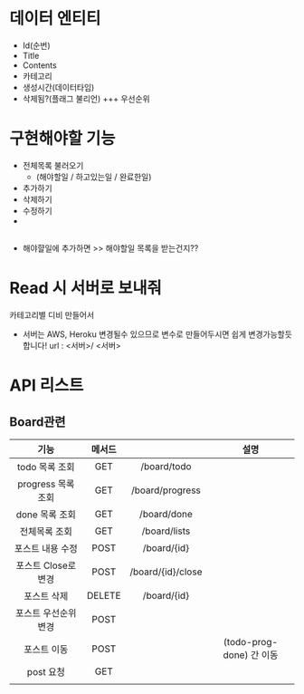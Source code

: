 # 데이터 엔티티
- Id(순번)
- Title
- Contents
- 카테고리
- 생성시간(데이터타임)
- 삭제됨?(플래그 불리언)
+++ 우선순위

# 구현해야할 기능 
- 전체목록 불러오기 
  - (해야할일 / 하고있는일 / 완료한일)
- 추가하기
- 삭제하기
- 수정하기
- 
## 
- 해야햘일에 추가하면 >> 해야할일 목록을 받는건지??


# Read 시 서버로 보내줘
카테고리별 디비 만들어서


- 서버는 AWS, Heroku 변경될수 있으므로 변수로 만들어두시면 쉽게 변경가능할듯 합니다!
url : <서버>/
<서버> 
# API 리스트
## Board관련
| 기능 | 메서드 |  | 설명|
|:---:|:---:|:---:|:---:|
|todo 목록 조회|GET|/board/todo||
| progress 목록 조회|GET|/board/progress||
| done 목록 조회|GET|/board/done||
| 전체목록 조회|GET|/board/lists||
| 포스트 내용 수정|POST|/board/{id}||
| 포스트 Close로 변경|POST|/board/{id}/close||
| 포스트 삭제|DELETE|/board/{id}||
| 포스트 우선순위 변경|POST|||
| 포스트 이동|POST||(todo-prog-done) 간 이동|
| post 요청|GET|||
||||
